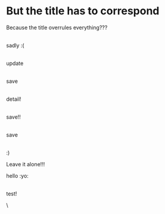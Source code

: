 # But the title has to correspond

Because the title overrules everything???

\
sadly :(

\
update

\
save

\
detail!

\
save!!

\
save

\
\:)


Leave it alone!!!


hello :yo:

\
test!

\
